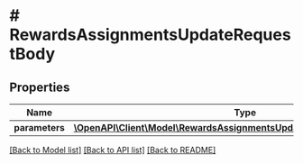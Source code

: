 # # RewardsAssignmentsUpdateRequestBody

## Properties

Name | Type | Description | Notes
------------ | ------------- | ------------- | -------------
**parameters** | [**\OpenAPI\Client\Model\RewardsAssignmentsUpdateRequestBodyParameters**](RewardsAssignmentsUpdateRequestBodyParameters.md) |  | [optional]

[[Back to Model list]](../../README.md#models) [[Back to API list]](../../README.md#endpoints) [[Back to README]](../../README.md)
